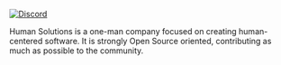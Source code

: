 [![Discord](https://img.shields.io/discord/853925850343538689?color=%2391BCE6&logo=discord&logoColor=%2391BCE6)](https://discord.gg/CV5ZDT9U5y)


Human Solutions is a one-man company focused on creating human-centered software. 
It is strongly Open Source oriented, contributing as much as possible to the community.
